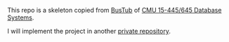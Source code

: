 This repo is a skeleton copied from [BusTub](https://github.com/cmu-db/bustub) of [CMU 15-445/645 Database Systems](https://15445.courses.cs.cmu.edu/).

I will implement the project in another [private repository](https://github.com/xuyanshi/15-445).
